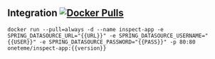 


## Integration [![Docker Pulls](https://img.shields.io/docker/v/oneteme/inspect-server?style=social)](https://hub.docker.com/r/oneteme/inspect-server)
```SH
docker run --pull=always -d --name inspect-app -e SPRING_DATASOURCE_URL="{{URL}}" -e SPRING_DATASOURCE_USERNAME="{{USER}}" -e SPRING_DATASOURCE_PASSWORD="{{PASS}}" -p 80:80 oneteme/inspect-app:{{version}}
```

